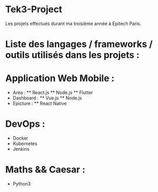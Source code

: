 # Tek3-Project
Les projets effectués durant ma troisième année à Epitech Paris.</br>

# Liste des langages / frameworks / outils utilisés dans les projets :

# Application Web Mobile :
 * Area :
  ** React.js
  ** Node.js
  ** Flutter
 * Dashboard :
  ** Vue.js
  ** Node.js
 * Epicture :
  ** React Native
 
 # DevOps :
  * Docker
  * Kubernetes
  * Jenkins

 # Maths && Caesar :
  * Python3
